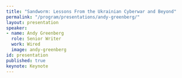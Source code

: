 ```yaml
---
title: "Sandworm: Lessons From the Ukrainian Cyberwar and Beyond"
permalink: "/program/presentations/andy-greenberg/"
layout: presentation
speaker:
- name: Andy Greenberg
  role: Senior Writer
  work: Wired
  image: andy-greenberg
id: presentation
published: true
keynote: Keynote
---
```


